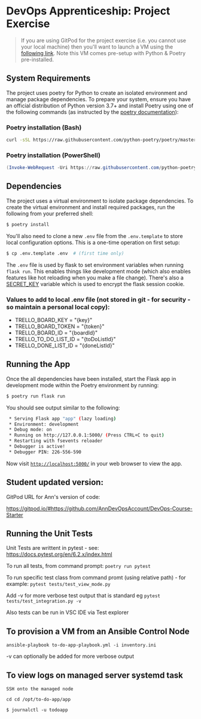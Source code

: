 # DevOps Apprenticeship: Project Exercise

> If you are using GitPod for the project exercise (i.e. you cannot use your local machine) then you'll want to launch a VM using the [following link](https://gitpod.io/#https://github.com/CorndelWithSoftwire/DevOps-Course-Starter). Note this VM comes pre-setup with Python & Poetry pre-installed.

## System Requirements

The project uses poetry for Python to create an isolated environment and manage package dependencies. To prepare your system, ensure you have an official distribution of Python version 3.7+ and install Poetry using one of the following commands (as instructed by the [poetry documentation](https://python-poetry.org/docs/#system-requirements)):

### Poetry installation (Bash)

```bash
curl -sSL https://raw.githubusercontent.com/python-poetry/poetry/master/install-poetry.py | python -
```

### Poetry installation (PowerShell)

```powershell
(Invoke-WebRequest -Uri https://raw.githubusercontent.com/python-poetry/poetry/master/install-poetry.py -UseBasicParsing).Content | python -
```

## Dependencies

The project uses a virtual environment to isolate package dependencies. To create the virtual environment and install required packages, run the following from your preferred shell:

```bash
$ poetry install
```

You'll also need to clone a new `.env` file from the `.env.template` to store local configuration options. This is a one-time operation on first setup:

```bash
$ cp .env.template .env  # (first time only)
```

The `.env` file is used by flask to set environment variables when running `flask run`. This enables things like development mode (which also enables features like hot reloading when you make a file change). There's also a [SECRET_KEY](https://flask.palletsprojects.com/en/1.1.x/config/#SECRET_KEY) variable which is used to encrypt the flask session cookie.

### Values to add to local .env file (not stored in git - for security - so maintain a personal local copy):

* TRELLO_BOARD_KEY = "{key}"
* TRELLO_BOARD_TOKEN = "{token}"
* TRELLO_BOARD_ID = "{boardId}"
* TRELLO_TO_DO_LIST_ID = "{toDoListId}"
* TRELLO_DONE_LIST_ID = "{doneListId}"

## Running the App

Once the all dependencies have been installed, start the Flask app in development mode within the Poetry environment by running:
```bash
$ poetry run flask run
```

You should see output similar to the following:
```bash
 * Serving Flask app "app" (lazy loading)
 * Environment: development
 * Debug mode: on
 * Running on http://127.0.0.1:5000/ (Press CTRL+C to quit)
 * Restarting with fsevents reloader
 * Debugger is active!
 * Debugger PIN: 226-556-590
```
Now visit [`http://localhost:5000/`](http://localhost:5000/) in your web browser to view the app.

## Student updated version:
GitPod URL for Ann's version of code:

https://gitpod.io/#https://github.com/AnnDevOpsAccount/DevOps-Course-Starter 

## Running the Unit Tests

Unit Tests are writtent in pytest - see: https://docs.pytest.org/en/6.2.x/index.html 


To run all tests, from command prompt:
`poetry run pytest`

To run specific test class from command promt (using relative path) - for 
example:
`pytest tests/test_view_mode.py`

Add -v for more verbose test output that is standard eg
`pytest tests/test_integration.py -v`

Also tests can be run in VSC IDE via Test explorer

## To provision a VM from an Ansible Control Node

`ansible-playbook to-do-app-playbook.yml -i inventory.ini`

-v can optionally be added for more verbose output

## To view logs on managed server systemd task

`SSH onto the managed node` 

`cd cd /opt/to-do-app/app`

`$ journalctl -u todoapp`